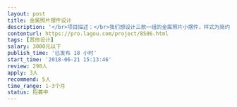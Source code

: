 ```yaml
---                
layout: post       
title: 金属照片摆件设计           
description: '</br>项目描述：</br>我们想设计三款一组的金属照片小摆件，样式为简约几何图形样式，用于将照片摆放在平面展示，照片尺寸最小为6*6cm，最大为10*15cm。</br></br>要求：</br>需要有相关产品设计经验的设计师接单，具体要求我们可以接下来详细确认后再开始。</br></br>时间：实际3天左右，周期1个月左右，中间需要设计师，我们，代工厂三方确认样品。</br></br>请认真负责的设计师投递简历。</br>'     
contenturl: https://pro.lagou.com/project/8506.html      
tags: [其他设计]            
salary: 3000元以下          
publish_time: '已发布 18 小时'         
start_time: '2018-06-21 15:13:46'           
review: 290人                   
apply: 3人                   
recommend: 5人                   
time_range: 1-3个月              
status: 招募中                  
---                 
```

